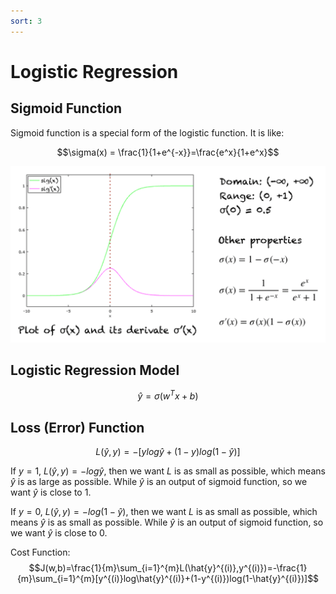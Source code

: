```yaml
---
sort: 3
---
```


# Logistic Regression

## Sigmoid Function
Sigmoid function is a special form of the logistic function. It is like:

$$\sigma(x) = \frac{1}{1+e^{-x}}=\frac{e^x}{1+e^x}$$

<img src="../assets/images/sigmoid.png">

## Logistic Regression Model

$$\hat{y}=\sigma(w^Tx+b)$$

## Loss (Error) Function

$$L(\hat{y},y)=-[ylog\hat{y}+(1-y)log(1-\hat{y})]$$

If $y=1$, $L(\hat{y},y)=-log\hat{y}$,
then we want $L$ is as small as possible, which means $\hat{y}$ is as large as possible. While $\hat{y}$ is an output of sigmoid function, so we want $\hat{y}$ is close to 1.

If $y=0$, $L(\hat{y},y)=-log(1-\hat{y})$,
then we want $L$ is as small as possible, which means $\hat{y}$ is as small as possible. While $\hat{y}$ is an output of sigmoid function, so we want $\hat{y}$ is close to 0.

Cost Function:
$$J(w,b)=\frac{1}{m}\sum_{i=1}^{m}L(\hat{y}^{(i)},y^{(i)})=-\frac{1}{m}\sum_{i=1}^{m}[y^{(i)}log\hat{y}^{(i)}+(1-y^{(i)})log(1-\hat{y}^{(i)})]$$

